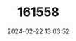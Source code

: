 ---
title: "161558"
category: "Squatina japonica"
draft: false
date: 2024-02-22 13:03:52
languages:
  French: ["Ange de Mer Kasuzame"]
  Spanish; Castilian: ["Angelote Japonés"]
  Japanese: ["Kasuzame"]
  English: ["Japanese Angelshark"]
---